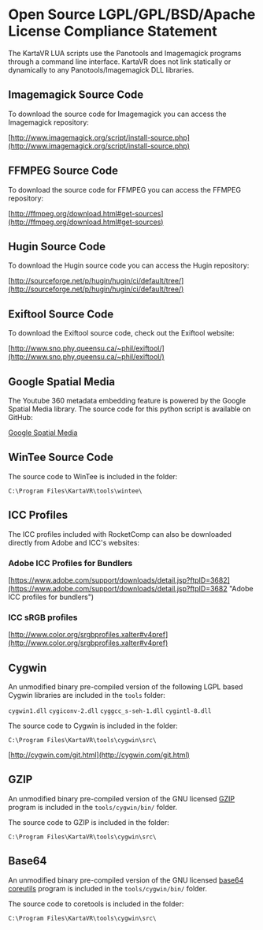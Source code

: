 # Open Source LGPL/GPL/BSD/Apache License Compliance Statement

The KartaVR LUA scripts use the Panotools and Imagemagick programs through a command line interface. KartaVR does not link statically or dynamically to any Panotools/Imagemagick DLL libraries.

## Imagemagick Source Code

To download the source code for Imagemagick you can access the Imagemagick repository:

[http://www.imagemagick.org/script/install-source.php](http://www.imagemagick.org/script/install-source.php)

## FFMPEG Source Code

To download the source code for FFMPEG you can access the FFMPEG repository:

[http://ffmpeg.org/download.html#get-sources](http://ffmpeg.org/download.html#get-sources)

## Hugin Source Code

To download the Hugin source code you can access the Hugin repository:

[http://sourceforge.net/p/hugin/hugin/ci/default/tree/](http://sourceforge.net/p/hugin/hugin/ci/default/tree/)

## Exiftool Source Code

To download the Exiftool source code, check out the Exiftool website:

[http://www.sno.phy.queensu.ca/~phil/exiftool/](http://www.sno.phy.queensu.ca/~phil/exiftool/)

## Google Spatial Media

The Youtube 360 metadata embedding feature is powered by the Google Spatial Media library. The source code for this python script is available on GitHub:

[Google Spatial Media](https://github.com/google/spatial-media)

## WinTee Source Code

The source code to WinTee is included in the folder:

`C:\Program Files\KartaVR\tools\wintee\`

## ICC Profiles

The ICC profiles included with RocketComp can also be downloaded directly from Adobe and ICC's websites:

### Adobe ICC Profiles for Bundlers

[https://www.adobe.com/support/downloads/detail.jsp?ftpID=3682](https://www.adobe.com/support/downloads/detail.jsp?ftpID=3682 "Adobe ICC profiles for bundlers")

### ICC sRGB profiles
[http://www.color.org/srgbprofiles.xalter#v4pref](http://www.color.org/srgbprofiles.xalter#v4pref)

## Cygwin

An unmodified binary pre-compiled version of the following LGPL based Cygwin libraries are included in the `tools` folder:

`cygwin1.dll`
`cygiconv-2.dll`
`cyggcc_s-seh-1.dll`
`cygintl-8.dll`

The source code to Cygwin is included in the folder:

`C:\Program Files\KartaVR\tools\cygwin\src\`

[http://cygwin.com/git.html](http://cygwin.com/git.html)

## GZIP

An unmodified binary pre-compiled version of the GNU licensed [GZIP](https://www.gnu.org/software/gzip/) program is included in the `tools/cygwin/bin/` folder.

The source code to GZIP is included in the folder:

`C:\Program Files\KartaVR\tools\cygwin\src\`


## Base64

An unmodified binary pre-compiled version of the GNU licensed [base64 coreutils](http://www.gnu.org/software/coreutils/) program is included in the `tools/cygwin/bin/` folder.

The source code to coretools is included in the folder:

`C:\Program Files\KartaVR\tools\cygwin\src\`


